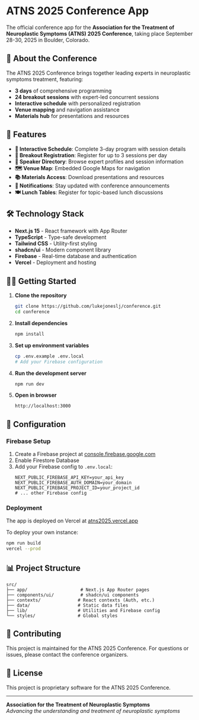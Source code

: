 # ATNS 2025 Conference App

The official conference app for the **Association for the Treatment of Neuroplastic Symptoms (ATNS) 2025 Conference**, taking place September 28-30, 2025 in Boulder, Colorado.

## 🎯 About the Conference

The ATNS 2025 Conference brings together leading experts in neuroplastic symptoms treatment, featuring:

- **3 days** of comprehensive programming
- **24 breakout sessions** with expert-led concurrent sessions  
- **Interactive schedule** with personalized registration
- **Venue mapping** and navigation assistance
- **Materials hub** for presentations and resources

## 🚀 Features

- **📅 Interactive Schedule**: Complete 3-day program with session details
- **🎫 Breakout Registration**: Register for up to 3 sessions per day
- **👥 Speaker Directory**: Browse expert profiles and session information
- **🗺️ Venue Map**: Embedded Google Maps for navigation
- **📚 Materials Access**: Download presentations and resources
- **🔔 Notifications**: Stay updated with conference announcements
- **🍽️ Lunch Tables**: Register for topic-based lunch discussions

## 🛠️ Technology Stack

- **Next.js 15** - React framework with App Router
- **TypeScript** - Type-safe development
- **Tailwind CSS** - Utility-first styling
- **shadcn/ui** - Modern component library
- **Firebase** - Real-time database and authentication
- **Vercel** - Deployment and hosting

## 🏃‍♂️ Getting Started

1. **Clone the repository**
   ```bash
   git clone https://github.com/lukejoneslj/conference.git
   cd conference
   ```

2. **Install dependencies**
   ```bash
   npm install
   ```

3. **Set up environment variables**
   ```bash
   cp .env.example .env.local
   # Add your Firebase configuration
   ```

4. **Run the development server**
   ```bash
   npm run dev
   ```

5. **Open in browser**
   ```
   http://localhost:3000
   ```

## 🔧 Configuration

### Firebase Setup

1. Create a Firebase project at [console.firebase.google.com](https://console.firebase.google.com)
2. Enable Firestore Database
3. Add your Firebase config to `.env.local`:
   ```
   NEXT_PUBLIC_FIREBASE_API_KEY=your_api_key
   NEXT_PUBLIC_FIREBASE_AUTH_DOMAIN=your_domain
   NEXT_PUBLIC_FIREBASE_PROJECT_ID=your_project_id
   # ... other Firebase config
   ```

### Deployment

The app is deployed on Vercel at [atns2025.vercel.app](https://atns2025.vercel.app)

To deploy your own instance:
```bash
npm run build
vercel --prod
```

## 📊 Project Structure

```
src/
├── app/                    # Next.js App Router pages
├── components/ui/          # shadcn/ui components
├── contexts/              # React contexts (Auth, etc.)
├── data/                  # Static data files
├── lib/                   # Utilities and Firebase config
└── styles/                # Global styles
```

## 🤝 Contributing

This project is maintained for the ATNS 2025 Conference. For questions or issues, please contact the conference organizers.

## 📄 License

This project is proprietary software for the ATNS 2025 Conference.

---

**Association for the Treatment of Neuroplastic Symptoms**  
*Advancing the understanding and treatment of neuroplastic symptoms*
